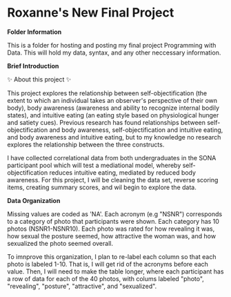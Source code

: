 
# Roxanne's New Final Project 

**Folder Information**

This is a folder for hosting and posting my final project Programming with Data. This will hold my data, syntax, and any other neccessary information.


**Brief Introduction**

:sparkles: About this project :sparkles:

This project explores the relationship between self-objectification (the extent to which an individual takes an observer's perspective of their own body), body awareness (awareness and ability to recognize internal bodily states), and intuitive eating (an eating style based on physiological hunger and satiety cues). Previous research has found relationships between self-objectification and body awareness, self-objectification and intuitive eating, and body awareness and intuitive eating, but to my knowledge no research explores the relationship between the three constructs. 

I have collected correlational data from both undergraduates in the SONA participant pool which will test a mediational model, whereby self-objectification reduces intuitive eating, mediated by reduced body awareness. For this project, I will be cleaning the data set, reverse scoring items, creating summary scores, and wil begin to explore the data.

**Data Organization**

Missing values are coded as 'NA'. Each acronym (e.g "NSNR") corresponds to a category of photo that participants were shown. Each category has 10 photos (NSNR1-NSNR10). Each photo was rated for how revealing it was, how sexual the posture seemed, how attractive the woman was, and how sexualized the photo seemed overall. 

To imnprove this organization, I plan to re-label each column so that each photo is labeled 1-10. That is, I will get rid of the acronyms before each value. Then, I will need to make the table longer, where each participant has a row of data for each of the 40 photos, with colums labeled "photo", "revealing", "posture", "attractive", and "sexualized".